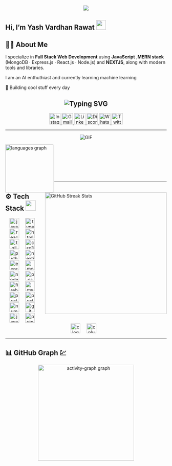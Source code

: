 <!-- Typing Header -->
<h1 align="center">
  <img src="https://readme-typing-svg.herokuapp.com/?font=Righteous&size=35&center=true&vCenter=true&width=650&height=80&duration=2000&lines=Welcome+to+my+Profile!+✨;I'm+Yash+Vardhan+Rawat!;Full+Stack+Developer;Building+Scalable+Web+Apps" />
</h1>

<!-- Wave Greeting -->
<h2 align="left">Hi, I’m Yash Vardhan Rawat <img src="https://raw.githubusercontent.com/MartinHeinz/MartinHeinz/master/wave.gif" width="30px" /></h2>

## 👨‍💻 About Me
I specialize in **Full Stack Web Development** using **JavaScript** ,**MERN stack** (MongoDB · Express.js · React.js · Node.js) and **NEXTJS**, along with modern tools and libraries. 

I am an AI enthuthiast and currently learning machine learning

🤖 Building cool stuff every day


<!-- ✨ Socials Heading with Typing Animation -->
<h2 align="center">
  <img src="https://readme-typing-svg.herokuapp.com?font=Fira+Code&duration=3000&pause=1000&center=true&vCenter=true&width=500&lines=🔗+Connect+with+Me+on+Social+Media!" alt="Typing SVG" />
</h2>

<!-- 🌐 Social Media Badges -->
<div align="center">
  <a href="https://www.instagram.com/all_blame_yash/?next=%2Fyash%2F" target="_blank">
    <img src="https://img.shields.io/static/v1?message=Instagram&logo=instagram&label=&color=E4405F&logoColor=white&labelColor=&style=for-the-badge" height="35" alt="Instagram" />
  </a>
  <a href="mailto:voicesecret9@gmail.com" target="_blank">
    <img src="https://img.shields.io/static/v1?message=Gmail&logo=gmail&label=&color=D14836&logoColor=white&labelColor=&style=for-the-badge" height="35" alt="Gmail" />
  </a>
  <a href="https://www.linkedin.com/in/yash-vardhan-rawat-a44729291" target="_blank">
    <img src="https://img.shields.io/static/v1?message=LinkedIn&logo=linkedin&label=&color=0077B5&logoColor=white&labelColor=&style=for-the-badge" height="35" alt="LinkedIn" />
  </a>
  <a href="https://discord.com/users/sageelemento" target="_blank">
    <img src="https://img.shields.io/static/v1?message=Discord&logo=discord&label=&color=7289DA&logoColor=white&labelColor=&style=for-the-badge" height="35" alt="Discord" />
  </a>
  <a href="https://wa.me/9315556844" target="_blank">
    <img src="https://img.shields.io/static/v1?message=WhatsApp&logo=whatsapp&label=&color=25D366&logoColor=white&labelColor=&style=for-the-badge" height="35" alt="WhatsApp" />
  </a>
  <a href="https://x.com/Yash12707967087" target="_blank">
    <img src="https://img.shields.io/static/v1?message=Twitter&logo=twitter&label=&color=1DA1F2&logoColor=white&labelColor=&style=for-the-badge" height="35" alt="Twitter" />
  </a>
</div>

 ---


<p align="center">
<img align="middle" alt="GIF" src="https://camo.githubusercontent.com/dd9b4a35c79a57583ccfc38c3512469e375ebae578f7a90aa020f57748a81dfc/68747470733a2f2f6d69722d73332d63646e2d63662e626568616e63652e6e65742f70726f6a6563745f6d6f64756c65732f68642f3232383733353133373131393831312e363230353437323462616630622e676966" />
</p>



 <div>

   <!-- Top Languages -->
   <img src="https://github-readme-stats.vercel.app/api/top-langs?username=RadicalThinker&locale=en&hide_title=false&layout=compact&card_width=320&langs_count=5&theme=dracula&hide_border=false" height="150" alt="languages graph" align="left" />

   <!-- GitHub Streak -->
   <img width="380px" src="https://streak-stats.demolab.com?user=radicalthinker&theme=dark&short_numbers=true" width="460" alt="GitHub Streak Stats" align="right" />
   
 </div>
  <br/>
  <br/>
  <br/>
  <br/>
    <br/>
  <br/>


---

## ⚙️ Tech Stack <img src="https://media2.giphy.com/media/QssGEmpkyEOhBCb7e1/giphy.gif" width="32px" />


<p align="center">
  <img src="https://img.shields.io/badge/JavaScript-F7DF1E?logo=javascript&logoColor=black&style=for-the-badge" height="30" alt="javascript logo"  />
  <img width="12" />
  <img src="https://img.shields.io/badge/TypeScript-3178C6?logo=typescript&logoColor=white&style=for-the-badge" height="30" alt="typescript logo"  />
  <img width="12" />
  <img src="https://img.shields.io/badge/React-61DAFB?logo=react&logoColor=black&style=for-the-badge" height="30" alt="react logo"  />
  <img width="12" />
  <img src="https://img.shields.io/badge/HTML5-E34F26?logo=html5&logoColor=white&style=for-the-badge" height="30" alt="html5 logo"  />
  <img width="12"/>
    <img src="https://img.shields.io/badge/Tailwind CSS-06B6D4?logo=tailwindcss&logoColor=black&style=for-the-badge" height="30" alt="tailwindcss logo"  />
  <img width="12" />
  <img src="https://img.shields.io/badge/CSS3-1572B6?logo=css3&logoColor=white&style=for-the-badge" height="30" alt="css3 logo"  />
  <img width="12" />
  <img src="https://img.shields.io/badge/Python-3776AB?logo=python&logoColor=white&style=for-the-badge" height="30" alt="python logo"  />
  <img width="12" />
  <img src="https://img.shields.io/badge/Next.js-000000?logo=nextdotjs&logoColor=white&style=for-the-badge" height="30" alt="nextjs logo"  />
  <img width="12" />
  <img src="https://img.shields.io/badge/Express-000000?logo=express&logoColor=white&style=for-the-badge" height="30" alt="express logo"  />
  <img width="12" />
  <img src="https://img.shields.io/badge/MongoDB-47A248?logo=mongodb&logoColor=white&style=for-the-badge" height="30" alt="mongodb logo"  />
  <img width="12" />
  <img src="https://img.shields.io/badge/Node.js-339933?logo=nodedotjs&logoColor=white&style=for-the-badge" height="30" alt="nodejs logo"  />
  <img width="12" />
  <img src="https://img.shields.io/badge/Prisma-2D3748?logo=prisma&logoColor=white&style=for-the-badge" height="30" alt="prisma logo"  />
  <img width="12" />
  <img src="https://img.shields.io/badge/Firebase-FFCA28?logo=firebase&logoColor=black&style=for-the-badge" height="30" alt="firebase logo"  />
  <img width="12" />
  <img src="https://img.shields.io/badge/MySQL-4479A1?logo=mysql&logoColor=white&style=for-the-badge" height="30" alt="mysql logo"  />
  <img width="12" />
  <img src="https://img.shields.io/badge/PostgreSQL-4169E1?logo=postgresql&logoColor=white&style=for-the-badge" height="30" alt="postgresql logo"  />
  <img width="12" />
  <img src="https://img.shields.io/badge/Postman-FF6C37?logo=postman&logoColor=black&style=for-the-badge" height="30" alt="postman logo"  />
  <img width="12" />
  <img src="https://img.shields.io/badge/NumPy-013243?logo=numpy&logoColor=white&style=for-the-badge" height="30" alt="numpy logo"  />
<!--   <img width="12" /> -->
<!--   <img src="https://skillicons.dev/icons?i=vscode" height="30" alt="vscode logo"  /> -->
<!--   <img width="12" /> -->
<!--   <img src="https://skillicons.dev/icons?i=discord" height="30" alt="discord logo"  /> -->
  <img width="12" />
  <img src="https://img.shields.io/badge/Git-F05032?logo=git&logoColor=white&style=for-the-badge" height="30" alt="git logo"  />
  <img width="12" />
  <img src="https://cdn.jsdelivr.net/gh/devicons/devicon/icons/java/java-original.svg" height="30" alt="java logo"  />
  <img width="12" />
  <img src="https://img.shields.io/badge/PyTorch-EE4C2C?logo=pytorch&logoColor=white&style=for-the-badge" height="30" alt="pytorch logo"  />
  <img width="12" />
  <img src="https://img.shields.io/badge/C-A8B9CC?logo=c&logoColor=black&style=for-the-badge" height="30" alt="c logo"  />
  <img width="12" />
  <img src="https://img.shields.io/badge/C++-00599C?logo=cplusplus&logoColor=white&style=for-the-badge" height="30" alt="cplusplus logo"  />
  <img width="12" />

</p>

---

## 📊 GitHub Graph 💹
<div align="center">
  <img src="https://github-readme-activity-graph.vercel.app/graph?username=RadicalThinker&radius=16&theme=gotham&area=true&order=5" height="300" alt="activity-graph graph"  />
</div>
